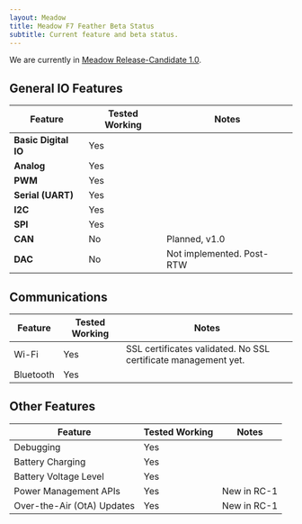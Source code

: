 ```yaml
---
layout: Meadow
title: Meadow F7 Feather Beta Status
subtitle: Current feature and beta status.
---
```


We are currently in [Meadow Release-Candidate 1.0](/Meadow/Release_Notes/Release-Candidates/).

## General IO Features

| Feature              | Tested Working      | Notes                             |
|----------------------|---------------------|-----------------------------------|
| **Basic Digital IO** | Yes | |
| **Analog**           | Yes | |
| **PWM**              | Yes | |
| **Serial (UART)**    | Yes | |
| **I2C**              | Yes | |
| **SPI**              | Yes | |
| **CAN**              | No | Planned, v1.0 |
| **DAC**              | No | Not implemented. Post-RTW |

## Communications

| Feature          | Tested Working      | Notes                             |
|------------------|---------------------|-----------------------------------|
| Wi-Fi | Yes | SSL certificates validated. No SSL certificate management yet. |
| Bluetooth | Yes |  |

## Other Features

| Feature          | Tested Working      | Notes                             |
|------------------|---------------------|-----------------------------------|
| Debugging        | Yes                 |                |
| Battery Charging | Yes | |
| Battery Voltage Level | Yes | |
| Power Management APIs | Yes | New in RC-1 |
| Over-the-Air (OtA) Updates | Yes | New in RC-1 |
